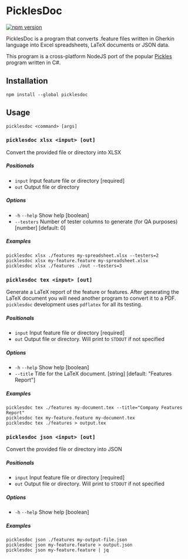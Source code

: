 # PicklesDoc
[![npm version](https://badge.fury.io/js/picklesdoc.svg)](https://badge.fury.io/js/picklesdoc)

PicklesDoc is a program that converts .feature files written in Gherkin
language into Excel spreadsheets, LaTeX documents or JSON data.

This program is a cross-platform NodeJS port of the popular
[Pickles](https://www.picklesdoc.com/) program written in C#.

## Installation
```
npm install --global picklesdoc
```

## Usage
```
picklesdoc <command> [args]
```

### `picklesdoc xlsx <input> [out]`
Convert the provided file or directory into XLSX
##### Positionals
- `input` Input feature file or directory [required]
- `out` Output file or directory
##### Options
* `-h` `--help` Show help [boolean]
* `--testers` Number of tester columns to generate (for QA purposes) [number] [default: 0]
##### Examples
```
picklesdoc xlsx ./features my-spreadsheet.xlsx --testers=2
picklesdoc xlsx my-feature.feature my-spreadsheet.xlsx
picklesdoc xlsx ./features ./out --testers=3
```

### `picklesdoc tex <input> [out]`
Generate a LaTeX report of the feature or features. After generating the LaTeX document
you will need another program to convert it to a PDF. `picklesdoc` development uses
`pdflatex` for all its testing.
##### Positionals
- `input` Input feature file or directory [required]
- `out` Output file or directory. Will print to `STDOUT` if not specified
##### Options
* `-h` `--help` Show help [boolean]
* `--title` Title for the LaTeX document. [string] [default: "Features Report"]
##### Examples
```
picklesdoc tex ./features my-document.tex --title="Company Features Report"
picklesdoc tex my-feature.feature my-document.tex
picklesdoc tex ./features > output.tex
```

### `picklesdoc json <input> [out]`
Convert the provided file or directory into JSON
##### Positionals
- `input` Input feature file or directory [required]
- `out` Output file or directory. Will print to `STDOUT` if not specified
##### Options
* `-h` `--help` Show help [boolean]
##### Examples
```
picklesdoc json ./features my-output-file.json
picklesdoc json my-feature.feature > output.json
picklesdoc json my-feature.feature | jq
```
